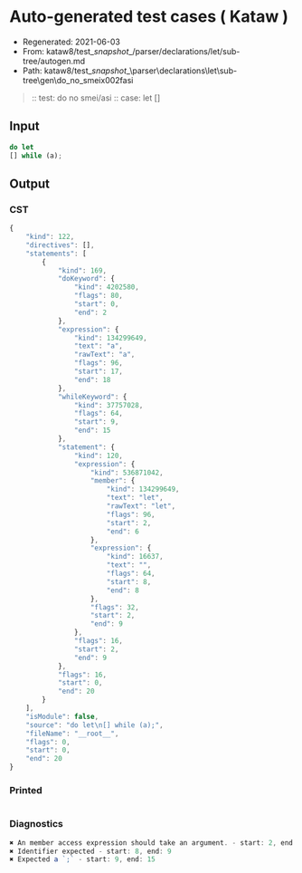 # Auto-generated test cases ( Kataw )
- Regenerated: 2021-06-03
- From: kataw8/test\__snapshot__/parser/declarations/let/sub-tree/autogen.md
- Path: kataw8/test\__snapshot__\parser\declarations\let\sub-tree\gen\do_no_smeix002fasi
> :: test: do no smei/asi
> :: case: let
>          []
## Input

`````js
do let
[] while (a);
`````
## Output

### CST

```javascript
{
    "kind": 122,
    "directives": [],
    "statements": [
        {
            "kind": 169,
            "doKeyword": {
                "kind": 4202580,
                "flags": 80,
                "start": 0,
                "end": 2
            },
            "expression": {
                "kind": 134299649,
                "text": "a",
                "rawText": "a",
                "flags": 96,
                "start": 17,
                "end": 18
            },
            "whileKeyword": {
                "kind": 37757028,
                "flags": 64,
                "start": 9,
                "end": 15
            },
            "statement": {
                "kind": 120,
                "expression": {
                    "kind": 536871042,
                    "member": {
                        "kind": 134299649,
                        "text": "let",
                        "rawText": "let",
                        "flags": 96,
                        "start": 2,
                        "end": 6
                    },
                    "expression": {
                        "kind": 16637,
                        "text": "",
                        "flags": 64,
                        "start": 8,
                        "end": 8
                    },
                    "flags": 32,
                    "start": 2,
                    "end": 9
                },
                "flags": 16,
                "start": 2,
                "end": 9
            },
            "flags": 16,
            "start": 0,
            "end": 20
        }
    ],
    "isModule": false,
    "source": "do let\n[] while (a);",
    "fileName": "__root__",
    "flags": 0,
    "start": 0,
    "end": 20
}
```

### Printed

```javascript

```

### Diagnostics

```javascript
✖ An member access expression should take an argument. - start: 2, end: 9
✖ Identifier expected - start: 8, end: 9
✖ Expected a `;` - start: 9, end: 15

```

